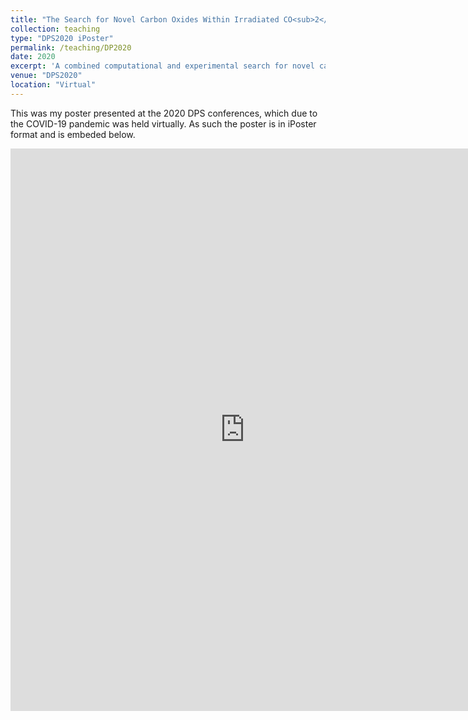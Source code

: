 ```yaml
---
title: "The Search for Novel Carbon Oxides Within Irradiated CO<sub>2</sub> Ices: Potential New Parent Species for Cometary Volatiles"
collection: teaching
type: "DPS2020 iPoster"
permalink: /teaching/DP2020
date: 2020
excerpt: 'A combined computational and experimental search for novel carbon oxides.'
venue: "DPS2020"
location: "Virtual"
---
```


This was my poster presented at the 2020 DPS conferences, which due to the COVID-19 pandemic was held virtually. As such the poster is in iPoster format and is embeded below.

<iframe height='900' width='750' frameborder='0' allowtransparency='true'
 scrolling='no' src='https://dps52-aas.ipostersessions.com/Default.aspx?s=62-E3-9F-0C-88-DD-C5-7A-7E-8A-28-7E-35-50-C5-96'></iframe>
